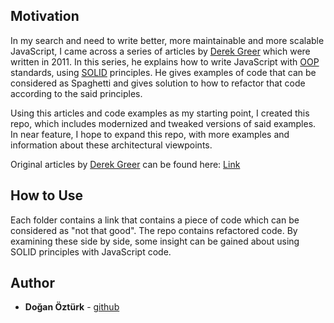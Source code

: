 ## Motivation

In my search and need to write better, more maintainable and more scalable JavaScript, I came across a series of articles by [Derek Greer](https://github.com/derekgreer) which were written in 2011. In this series, he explains how to write JavaScript with [OOP](https://en.wikipedia.org/wiki/Object-oriented_programming) standards, using [SOLID](https://en.wikipedia.org/wiki/SOLID_(object-oriented_design)) principles. He gives examples of code that can be considered as Spaghetti and gives solution to how to refactor that code according to the said principles.

Using this articles and code examples as my starting point, I created this repo, which includes modernized and tweaked versions of said examples. In near feature, I hope to expand this repo, with more examples and information about these architectural viewpoints.

Original articles by [Derek Greer](https://github.com/derekgreer) can be found here: [Link](http://aspiringcraftsman.com/2011/12/08/solid-javascript-single-responsibility-principle/)

## How to Use

Each folder contains a link that contains a piece of code which can be considered as "not that good". The repo contains refactored code. By examining these side by side, some insight can be gained about using SOLID principles with JavaScript code.

## Author

* **Doğan Öztürk** - [github](https://github.com/doganozturk)